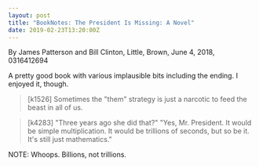 ```yaml
---
layout: post
title: "BookNotes: The President Is Missing: A Novel"
date: 2019-02-23T13:20:00Z
---
```

By James Patterson and Bill Clinton, Little, Brown, June 4, 2018, 0316412694

A pretty good book with various implausible bits including the
ending. I enjoyed it, though.

> [k1526] Sometimes the "them" strategy is just a narcotic to feed the
> beast in all of us.

> [k4283] "Three years ago she did that?" "Yes, Mr. President. It
> would be simple multiplication. It would be trillions of seconds,
> but so be it. It's still just mathematics."

NOTE: Whoops. Billions, not trillions.

